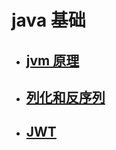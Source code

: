 # java 基础



* ## [jvm 原理](markdown/java/00.md)

* ## [列化和反序列](markdown/java/01.md)

* ##  [JWT](markdown/java/02.md)


